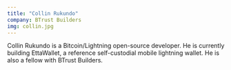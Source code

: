 ```yaml
---
title: "Collin Rukundo"
company: BTrust Builders
img: collin.jpg
---
```


Collin Rukundo is a Bitcoin/Lightning open-source developer. He is currently building EttaWallet, a reference self-custodial mobile lightning wallet. He is also a fellow with BTrust Builders.
